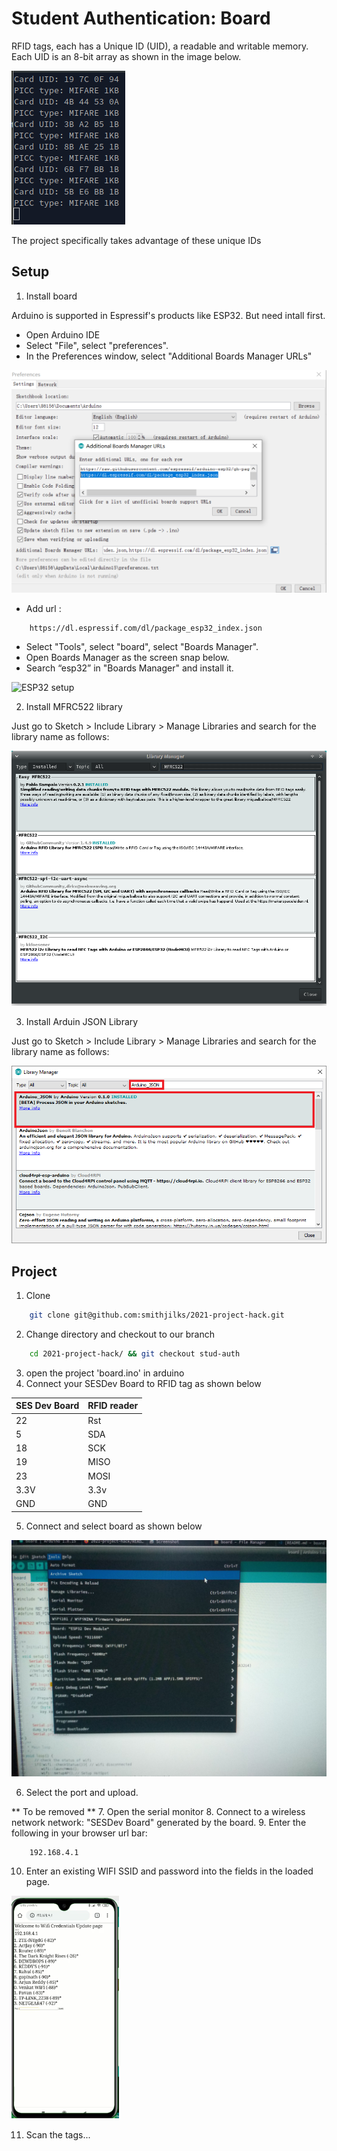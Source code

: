 # Student Authentication: Board

RFID tags, each has a Unique ID (UID), a readable and writable memory. Each UID is an 8-bit array as shown in the image below. 

![UIDs](https://github.com/smithjilks/2021-project-hack/blob/stud-auth/Software/stud-auth/board/imgs/uids.png)

The project specifically takes advantage of these unique IDs 

## Setup

1. Install board

Arduino is supported in Espressif's products like ESP32. But need intall first.

* Open Arduino IDE
* Select "File", select "preferences".
* In the Preferences window, select "Additional Boards Manager URLs"

![ESP32 setup](https://github.com/smithjilks/2021-project-hack/blob/stud-auth/Software/stud-auth/board/imgs/arduino_esp32.png)

* Add url :
```bash
    https://dl.espressif.com/dl/package_esp32_index.json
```
* Select "Tools", select "board", select "Boards Manager".
* Open Boards Manager as the screen snap below.
* Search “esp32” in "Boards Manager" and install it.

![ESP32 setup](https://github.com/smithjilks/2021-project-hack/blob/stud-auth/Software/stud-auth/board/imgs/board_install.png)


2. Install MFRC522 library

Just go to Sketch > Include Library > Manage Libraries and search for the library name as follows:

![ESP32 setup](https://github.com/smithjilks/2021-project-hack/blob/stud-auth/Software/stud-auth/board/imgs/MFRC522Libs.png)

3. Install Arduin JSON Library

Just go to Sketch > Include Library > Manage Libraries and search for the library name as follows:

![ESP32 setup](https://github.com/smithjilks/2021-project-hack/blob/stud-auth/Software/stud-auth/board/imgs/ArduinoJson.webp)

## Project

1. Clone 
```bash
    git clone git@github.com:smithjilks/2021-project-hack.git
```

2. Change directory and checkout to our branch
```bash
    cd 2021-project-hack/ && git checkout stud-auth
```

3. open the project 'board.ino' in arduino 
4. Connect your SESDev Board to RFID tag as shown below 


| SES Dev Board | RFID reader | 
|---------------|-------------|
|    22         |      Rst    |
|    5          |      SDA    |
|    18         |      SCK    |
|    19         |     MISO    |
|    23         |     MOSI    |
|   3.3V        |     3.3v    |
|   GND         |     GND     |

5. Connect and select board as shown below

![ESP32 setup](https://github.com/smithjilks/2021-project-hack/blob/stud-auth/Software/stud-auth/board/imgs/selectBoard.jpg)

6. Select the port and upload.

** To be removed **
7. Open the serial monitor 
8. Connect to a wireless network network: "SESDev Board" generated by the board. 
9. Enter the following in your browser url bar: 

```
    192.168.4.1
```
10. Enter an existing WIFI SSID and password into the fields in the loaded page.

![ESP32 setup](https://github.com/smithjilks/2021-project-hack/blob/stud-auth/Software/stud-auth/board/imgs/webPage.png)

11. Scan the tags...